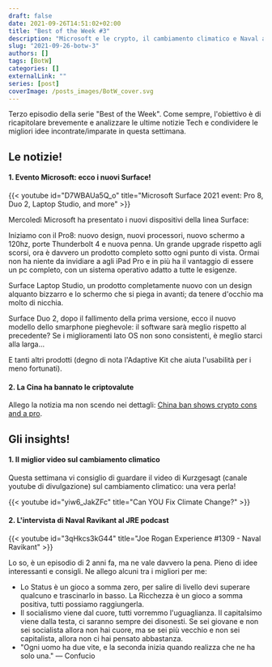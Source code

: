 ```yaml
---
draft: false
date: 2021-09-26T14:51:02+02:00
title: "Best of the Week #3"
description: "Microsoft e le crypto, il cambiamento climatico e Naval al JRE podcast."
slug: "2021-09-26-botw-3"
authors: []
tags: [BotW]
categories: []
externalLink: ""
series: [post]
coverImage: /posts_images/BotW_cover.svg
---
```


Terzo episodio della serie "Best of the Week".
Come sempre, l'obiettivo è di ricapitolare brevemente e analizzare le ultime notizie Tech e condividere le migliori idee incontrate/imparate in questa settimana.

## Le notizie!

#### 1. Evento Microsoft: ecco i nuovi Surface!

{{< youtube id="D7WBAUa5Q_o" title="Microsoft Surface 2021 event: Pro 8, Duo 2, Laptop Studio, and more" >}}

Mercoledì Microsoft ha presentato i nuovi dispositivi della linea Surface: 

Iniziamo con il Pro8: nuovo design, nuovi processori, nuovo schermo a 120hz, porte Thunderbolt 4 e nuova penna. Un grande upgrade rispetto agli scorsi, ora è davvero un prodotto completo sotto ogni punto di vista. Ormai non ha niente da invidiare a agli iPad Pro e in più ha il vantaggio di essere un pc completo, con un sistema operativo adatto a tutte le esigenze. 

Surface Laptop Studio, un prodotto completamente nuovo con un design alquanto bizzarro e lo schermo che si piega in avanti; da tenere d'occhio ma molto di nicchia.

Surface Duo 2, dopo il fallimento della prima versione, ecco il nuovo modello dello smarphone pieghevole: il software sarà meglio rispetto al precedente? Se i miglioramenti lato OS non sono consistenti, è meglio starci alla larga...

E tanti altri prodotti (degno di nota l'Adaptive Kit che aiuta l'usabilità per i meno fortunati).

#### 2. La Cina ha bannato le criptovalute

Allego la notizia ma non scendo nei dettagli: [China ban shows crypto cons and a pro](https://www.reuters.com/breakingviews/china-ban-shows-crypto-cons-pro-2021-09-24/).

## Gli insights!

#### 1. Il miglior video sul cambiamento climatico

Questa settimana vi consiglio di guardare il video di Kurzgesagt (canale youtube di divulgazione) sul cambiamento climatico: una vera perla!

{{< youtube id="yiw6_JakZFc" title="Can YOU Fix Climate Change?" >}}

#### 2. L'intervista di Naval Ravikant al JRE podcast

{{< youtube id="3qHkcs3kG44" title="Joe Rogan Experience #1309 - Naval Ravikant" >}}

Lo so, è un episodio di 2 anni fa, ma ne vale davvero la pena. Pieno di idee interessanti e consigli. Ne allego alcuni tra i migliori per me:
- Lo Status è un gioco a somma zero, per salire di livello devi superare qualcuno e trascinarlo in basso. La Ricchezza è un gioco a somma positiva, tutti possiamo raggiungerla.
- Il socialismo viene dal cuore, tutti vorremmo l'uguaglianza. Il capitalsimo viene dalla testa, ci saranno sempre dei disonesti. Se sei giovane e non sei socialista allora non hai cuore, ma se sei più vecchio e non sei capitalista, allora non ci hai pensato abbastanza.
- "Ogni uomo ha due vite, e la seconda inizia quando realizza che ne ha solo una." — Confucio
